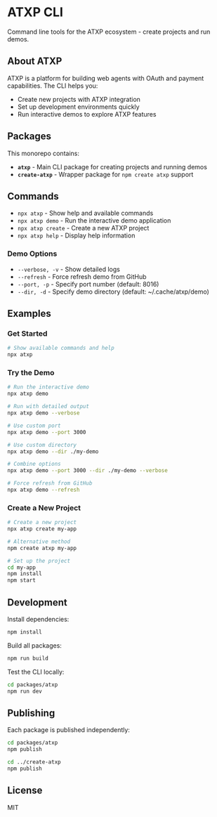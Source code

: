 # ATXP CLI

Command line tools for the ATXP ecosystem - create projects and run demos.

## About ATXP

ATXP is a platform for building web agents with OAuth and payment capabilities. The CLI helps you:

- Create new projects with ATXP integration
- Set up development environments quickly
- Run interactive demos to explore ATXP features  

## Packages

This monorepo contains:

- **`atxp`** - Main CLI package for creating projects and running demos
- **`create-atxp`** - Wrapper package for `npm create atxp` support

## Commands

- `npx atxp` - Show help and available commands
- `npx atxp demo` - Run the interactive demo application
- `npx atxp create` - Create a new ATXP project
- `npx atxp help` - Display help information

### Demo Options
- `--verbose, -v` - Show detailed logs
- `--refresh` - Force refresh demo from GitHub
- `--port, -p` - Specify port number (default: 8016)
- `--dir, -d` - Specify demo directory (default: ~/.cache/atxp/demo)

## Examples

### Get Started
```bash
# Show available commands and help
npx atxp
```

### Try the Demo
```bash
# Run the interactive demo
npx atxp demo

# Run with detailed output  
npx atxp demo --verbose

# Use custom port
npx atxp demo --port 3000

# Use custom directory
npx atxp demo --dir ./my-demo

# Combine options
npx atxp demo --port 3000 --dir ./my-demo --verbose

# Force refresh from GitHub
npx atxp demo --refresh
```

### Create a New Project
```bash
# Create a new project
npx atxp create my-app

# Alternative method
npm create atxp my-app

# Set up the project
cd my-app
npm install
npm start
```

## Development

Install dependencies:
```bash
npm install
```

Build all packages:
```bash
npm run build
```

Test the CLI locally:
```bash
cd packages/atxp
npm run dev
```

## Publishing

Each package is published independently:

```bash
cd packages/atxp
npm publish

cd ../create-atxp  
npm publish
```

## License

MIT